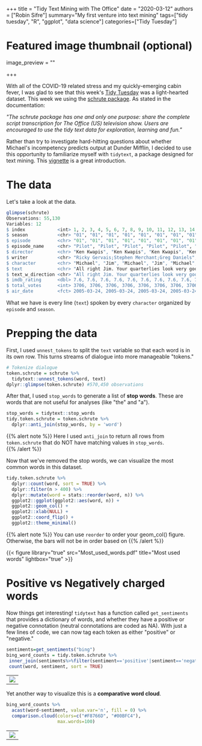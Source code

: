 +++
title = "Tidy Text Mining with The Office"
date = "2020-03-12"
authors = ["Robin Sifre"]
summary="My first venture into text mining"
tags=["tidy tuesday", "R", "ggplot", "data science"]
categories=["Tidy Tuesday"]
# Featured image thumbnail (optional)
image_preview = ""

+++

With all of the COVID-19 related stress and my quickly-emerging cabin fever, I was glad to see that this week's [Tidy Tuesday](https://thomasmock.netlify.com/post/tidytuesday-a-weekly-social-data-project-in-r/) was a light-hearted dataset. This week we using the [schrute package](https://bradlindblad.github.io/schrute/index.html). As stated in the documentation:  

<i>"The schrute package has one and only one purpose: share the complete script transcription for The Office (US) television show. Users are encouraged to use the tidy text data for exploration, learning and fun."</i>  

Rather than try to investigate hard-hitting questions about whether Michael's incompetency predicts output at Dunder Mifflin, I decided to use this opportunity to familiarize myself with `tidytext`, a package designed for text mining. This [vignette](https://cran.r-project.org/web/packages/tidytext/vignettes/tidytext.html) is a great introduction.  

# The data
Let's take a look at the data.  

```r
glimpse(schrute)
Observations: 55,130
Variables: 12
$ index            <int> 1, 2, 3, 4, 5, 6, 7, 8, 9, 10, 11, 12, 13, 14, 15, 16, 17, 18, 19, 20, 21, …
$ season           <chr> "01", "01", "01", "01", "01", "01", "01", "01", "01", "01", "01", "01", "01…
$ episode          <chr> "01", "01", "01", "01", "01", "01", "01", "01", "01", "01", "01", "01", "01…
$ episode_name     <chr> "Pilot", "Pilot", "Pilot", "Pilot", "Pilot", "Pilot", "Pilot", "Pilot", "Pi…
$ director         <chr> "Ken Kwapis", "Ken Kwapis", "Ken Kwapis", "Ken Kwapis", "Ken Kwapis", "Ken …
$ writer           <chr> "Ricky Gervais;Stephen Merchant;Greg Daniels", "Ricky Gervais;Stephen Merch…
$ character        <chr> "Michael", "Jim", "Michael", "Jim", "Michael", "Michael", "Michael", "Pam",…
$ text             <chr> "All right Jim. Your quarterlies look very good. How are things at the libr…
$ text_w_direction <chr> "All right Jim. Your quarterlies look very good. How are things at the libr…
$ imdb_rating      <dbl> 7.6, 7.6, 7.6, 7.6, 7.6, 7.6, 7.6, 7.6, 7.6, 7.6, 7.6, 7.6, 7.6, 7.6, 7.6, …
$ total_votes      <int> 3706, 3706, 3706, 3706, 3706, 3706, 3706, 3706, 3706, 3706, 3706, 3706, 370…
$ air_date         <fct> 2005-03-24, 2005-03-24, 2005-03-24, 2005-03-24, 2005-03-24, 2005-03-24, 200…
```
What we have is every line (`text`) spoken by every `character` organized by `episode` and `season`. 

# Prepping the data
First, I used `unnest_tokens` to split the `text` variable so that each word is in its own row.  This turns streams of dialogue into more manageable "tokens." 
```r
# Tokenize dialogue 
token.schrute = schrute %>%
  tidytext::unnest_tokens(word, text)
dplyr::glimpse(token.schrute) #570,450 observations
```

After that, I used `stop_words` to generate a list of <b>stop words</b>. These are words that are not useful for analyses (like "the" and "a").



```r
stop_words = tidytext::stop_words
tidy.token.schrute = token.schrute %>%
  dplyr::anti_join(stop_words, by = 'word') 
```
{{% alert note %}}
Here I used `anti_join` to return all rows from `token.schrute` that do NOT have matching values in `stop_words`.  
{{% /alert %}}

Now that we've removed the stop words, we can visualize the most common words in this dataset. 



```r
tidy.token.schrute %>%
  dplyr::count(word, sort = TRUE) %>%
  dplyr::filter(n > 400) %>%
  dplyr::mutate(word = stats::reorder(word, n)) %>%
  ggplot2::ggplot(ggplot2::aes(word, n)) +
  ggplot2::geom_col() +
  ggplot2::xlab(NULL) +
  ggplot2::coord_flip() +
  ggplot2::theme_minimal()
```
{{% alert note %}}
You can use `reorder` to order your geom_col() figure. Otherwise, the bars will not be in order based on
{{% /alert %}}


{{< figure library="true" src="Most_used_words.pdf" title="Most used words" lightbox="true" >}}


# Positive vs Negatively charged words
Now things get interesting! `tidytext` has a function called `get_sentiments` that provides a dictionary of words, and whether they have a positive or negative connotation (neutral connotations are coded as NA). With just a few lines of code, we can now tag each token as either "positive" or "negative."  

 ```r
 sentiments=get_sentiments("bing")
 bing_word_counts = tidy.token.schrute %>%
  inner_join(sentiments%>%filter(sentiment=='positive'|sentiment=='negative')) %>%
  count(word, sentiment, sort = TRUE)
 ```
<table class="image">
<tr><td><img src="word_bar.pdf" alt=" "/></td></tr>
</table>  

Yet another way to visualize this is a <b>comparative word cloud</b>.
```r
bing_word_counts %>%
  acast(word~sentiment, value.var='n', fill = 0) %>%
  comparison.cloud(colors=c("#F8766D", "#00BFC4"), 
                   max.words=100)
```
<table class="image">
<tr><td><img src="comparison_cloud.pdf" alt=" "/></td></tr>
</table>  




